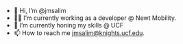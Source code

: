 - 👋 Hi, I’m @jmsalim
- 🦎🛴 I’m currently working as a developer @ Newt Mobility.
- 🌱 I’m currently honing my skills @ UCF
- 📫 How to reach me jmsalim@knights.ucf.edu.
